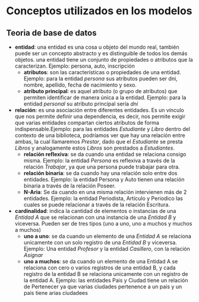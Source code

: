 # Conceptos utilizados en los modelos

## Teoria de base de datos

- **entidad**: una entidad es una cosa u objeto del mundo real, también puede ser un concepto abstracto y es distinguible de todos los demás objetos. una entidad tiene un conjunto de propiedades o atributos que la caracterizan. Ejemplo: persona, auto, inscripción
  - **atributos**: son las características o propiedades de una entidad. Ejemplo: para la entidad *persona* sus atributos pueden ser dni, nombre, apellido, fecha de nacimiento y sexo.
  - **atributo principal**: es aquel atributo (o grupo de atributos) que permiten identificar de manera única a la entidad. Ejemplo: para la entidad *personal* su atributo principal sería *dni*
- **relación**: es una asociación entre diferentes entidades. Es un vínculo que nos permite definir una dependencia, es decir, nos permite exigir que varias entidades compartan ciertos atributos de forma indispensable.Ejemplo: para las entidades *Estudiante* y *Libro* dentro del contexto de una biblioteca, podríamos ver que hay una relación entre ambas, la cual llamaremos *Prestar*, dado que el *Estudiante* se presta *Libros* y analogamente estos *Libros* son prestados a *Estudiantes*.
  - **relación reflexiva**: se da cuando una entidad se relaciona consigo misma. Ejemplo: la entidad *Persona* es reflexiva a través de la relación *Trabajar*, ya que una persona puede trabajar para otra.
  - **relación binaria**: se da cuando hay una relación solo entre dos entidades. Ejemplo: la entidad Persona y Auto tienen una relación binaria a través de la relación Poseer.
  - **N-Aria**: Se da cuando en una misma relación intervienen más de 2 entidades. Ejemplo: la entidad Periodista, Artículo y Periodico las cuales se puede relacionar a través de la relación Escritura.
- **cardinalidad**: indica la cantidad de elementos o instancias de una *Entidad A* que se relacionan con una instancia de una *Entidad B* y viceversa. Pueden ser de tres tipos (uno a uno, uno a muchos y muchos a muchos)
  - **uno a uno**: se da cuando un elemento de una *Entidad A* se relaciona unicamente con un solo registro de una *Entidad B* y viceversa. Ejemplo: Una entidad *Profesor* y la entidad *Casillero*, con la relación *Asignar* 
  - **uno a muchos**: se da cuando un elemento de una Entidad A se relaciona con cero o varios registros de una entidad B, y cada registro de la entidad B se relaciona unicamente con un registro de la entidad A. Ejemplo: las entidades Pais y Ciudad tiene un relación de Pertenecer ya que varias ciudades pertenence a un pais y un pais tiene arias ciudadees 